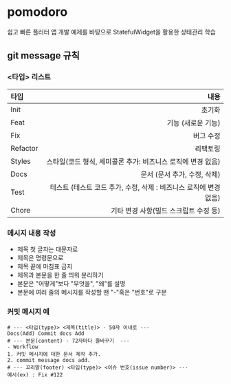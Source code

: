 # pomodoro

쉽고 빠른 플러터 앱 개발 예제를 바탕으로   StatefulWidget을 활용한 상태관리 학습 

## git message 규칙 
###  <타입> 리스트
|타입 |내용|
|:---|---:|
|Init|초기화|
|Feat|기능 (새로운 기능)|
|Fix|버그 수정|
|Refactor|리팩토링|
|Styles|스타일(코드 형식, 세미콜론 추가: 비즈니스 로직에 변경 없음)|
|Docs|문서 (문서 추가, 수정, 삭제)|
|Test|테스트 (테스트 코드 추가, 수정, 삭제 : 비즈니스 로직에 변경 없음)| 
|Chore|기타 변경 사항(빌드 스크립트 수정 등)|

### 메시지 내용 작성
- 제목 첫 글자는 대문자로
- 제목은 명령문으로
- 제목 끝에 마침표 금지
- 제목과 본문을 한 줄 띄워 분리하기
- 본문은 "어떻게"보다 "무엇을", "왜"를 설명
- 본문에 여러 줄의 메시지를 작성할 땐 "-"혹은 "번호"로 구분

### 커밋 메시지 예
```
# --- <타입(type)> <제목(title)> - 50자 이내로 ---
Docs(Add) Commit docs Add
# --- 본문(content) - 72자마다 줄바꾸기  ---
- Workflow
1. 커밋 메시지에 대한 문서 제작 추가.
2. commit message docs add.
# --- 꼬리말(footer) <타입(type)> <이슈 번호(issue number)> --- 
예시(ex) : Fix #122
```